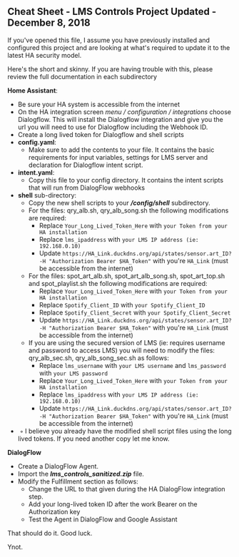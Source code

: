 ## Cheat Sheet - LMS Controls Project Updated - December 8, 2018
If you've opened this file, I assume you have previously installed and configured this project and are looking at what's required to update it to the latest HA security model.

Here's the short and skinny.  If you are having trouble with this, please review the full documentation in each subdirectory

**Home Assistant**:

- Be sure your HA system is accessible from the internet
- On the HA integration screen *menu / configuration / integrations* choose Dialogflow. This will install the Dialogflow integration and give you the url you will need to use for Dialogflow including the Webhook ID.
- Create a long lived token for Dialogflow and shell scripts
- **config.yaml**:
  - Make sure to add the contents to your file. It contains the basic requirements for input variables, settings for LMS server and declaration for Dialogflow intent script.
- **intent.yaml**:
  - Copy this file to your config directory.  It contains the intent scripts that will run from DialogFlow webhooks
- **shell** sub-directory:
  - Copy the new shell scripts to your ***/config/shell*** subdirectory.
  - For the files:  qry_alb.sh, qry_alb_song.sh the following modifications are required:
    - Replace `Your_Long_Lived_Token_Here` with `your Token from your HA installation`
    - Replace `lms_ipaddress` with `your LMS IP address (ie: 192.168.0.10)`
    - Update `https://HA_Link.duckdns.org/api/states/sensor.art_ID? -H "Authorization Bearer $HA_Token"` with you're `HA_Link` (must be accessible from the internet)
  - For the files:  spot_art_alb.sh, spot_art_alb_song.sh, spot_art_top.sh and spot_playlist.sh the following modifications are required:
    - Replace `Your_Long_Lived_Token_Here` with `your Token from your HA installation`
    - Replace `Spotify_Client_ID` with `your Spotify_Client_ID`
    - Replace `Spotify_Client_Secret` with `your Spotify_Client_Secret`
    - Update `https://HA_Link.duckdns.org/api/states/sensor.art_ID? -H "Authorization Bearer $HA_Token"` with you're `HA_Link` (must be accessible from the internet)
  - If you are using the secured version of LMS (ie: requires username and password to access LMS) you will need to modify the files:  qry_alb_sec.sh, qry_alb_song_sec.sh as follows:
    - Replace `lms_username` with `your LMS username` and  `lms_password` with `your LMS password` 
    - Replace `Your_Long_Lived_Token_Here` with `your Token from your HA installation`
    - Replace `lms_ipaddress` with `your LMS IP address (ie: 192.168.0.10)`
    - Update `https://HA_Link.duckdns.org/api/states/sensor.art_ID? -H "Authorization Bearer $HA_Token"` with you're `HA_Link` (must be accessible from the internet)
- ​      ◦ I believe you already have the modified shell script files using the long lived tokens.  If you need another copy let me know.

**DialogFlow**

- Create a DialogFlow Agent.
- Import the ***lms_controls_sanitized.zip*** file.
- Modify the Fulfillment section as follows:
  - Change the URL to that given during the HA DialogFlow integration step.
  - Add your long-lived token ID after the work Bearer on the Authorization key
  - Test the Agent in DialogFlow and Google Assistant

That should do it. Good  luck.  

Ynot.
